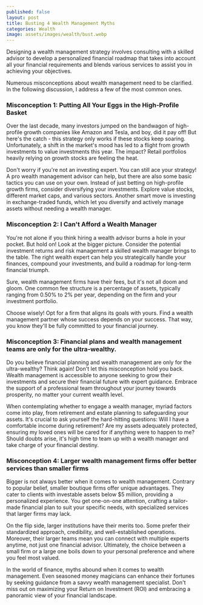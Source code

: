 ```yaml
---
published: false
layout: post
title: Busting 4 Wealth Management Myths
categories: Wealth
image: assets/images/wealth/bust.webp
---
```

Designing a wealth management strategy involves consulting with a skilled advisor to develop a personalized financial roadmap that takes into account all your financial requirements and blends various services to assist you in achieving your objectives.

Numerous misconceptions about wealth management need to be clarified. In the following discussion, I address a few of the most common ones.

### Misconception 1: Putting All Your Eggs in the High-Profile Basket
Over the last decade, many investors jumped on the bandwagon of high-profile growth companies like Amazon and Tesla, and boy, did it pay off! But here's the catch - this strategy only works if these stocks keep soaring. Unfortunately, a shift in the market's mood has led to a flight from growth investments to value investments this year. The impact? Retail portfolios heavily relying on growth stocks are feeling the heat.

Don't worry if you're not an investing expert. You can still ace your strategy! A pro wealth management advisor can help, but there are also some basic tactics you can use on your own. Instead of just betting on high-profile growth firms, consider diversifying your investments. Explore value stocks, different market caps, and various sectors. Another smart move is investing in exchange-traded funds, which let you diversify and actively manage assets without needing a wealth manager.

### Misconception 2: I Can't Afford a Wealth Manager
You're not alone if you think hiring a wealth advisor burns a hole in your pocket. But hold on! Look at the bigger picture. Consider the potential investment returns and risk management a skilled wealth manager brings to the table. The right wealth expert can help you strategically handle your finances, compound your investments, and build a roadmap for long-term financial triumph.

Sure, wealth management firms have their fees, but it's not all doom and gloom. One common fee structure is a percentage of assets, typically ranging from 0.50% to 2% per year, depending on the firm and your investment portfolio.

Choose wisely! Opt for a firm that aligns its goals with yours. Find a wealth management partner whose success depends on your success. That way, you know they'll be fully committed to your financial journey.


### Misconception 3: Financial plans and wealth management teams are only for the ultra-wealthy.

Do you believe financial planning and wealth management are only for the ultra-wealthy? Think again! Don't let this misconception hold you back. Wealth management is accessible to anyone seeking to grow their investments and secure their financial future with expert guidance. Embrace the support of a professional team throughout your journey towards prosperity, no matter your current wealth level.

When contemplating whether to engage a wealth manager, myriad factors come into play, from retirement and estate planning to safeguarding your assets. It's crucial to ask yourself the hard-hitting questions: Will I have a comfortable income during retirement? Are my assets adequately protected, ensuring my loved ones will be cared for if anything were to happen to me? Should doubts arise, it's high time to team up with a wealth manager and take charge of your financial destiny.

### Misconception 4: Larger wealth management firms offer better services than smaller firms
Bigger is not always better when it comes to wealth management. Contrary to popular belief, smaller boutique firms offer unique advantages. They cater to clients with investable assets below $5 million, providing a personalized experience. You get one-on-one attention, crafting a tailor-made financial plan to suit your specific needs, with specialized services that larger firms may lack.

On the flip side, larger institutions have their merits too. Some prefer their standardized approach, credibility, and well-established operations. Moreover, their larger teams mean you can connect with multiple experts anytime, not just one financial advisor. Ultimately, the choice between a small firm or a large one boils down to your personal preference and where you feel most valued.

In the world of finance, myths abound when it comes to wealth management. Even seasoned money magicians can enhance their fortunes by seeking guidance from a savvy wealth management specialist. Don't miss out on maximizing your Return on Investment (ROI) and embracing a panoramic view of your financial landscape.

